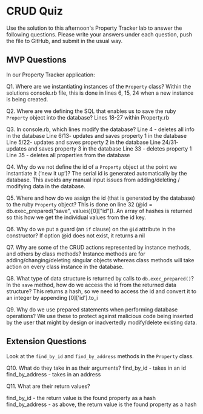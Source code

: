 # CRUD Quiz

Use the solution to this afternoon's Property Tracker lab to answer the following questions. Please write your answers under each question, push the file to GitHub, and submit in the usual way.

## MVP Questions

In our Property Tracker application:

Q1. Where are we instantiating instances of the `Property` class?
Within the solutions console.rb file, this is done in lines 6, 15, 24 when a new instance is being created.

Q2. Where are we defining the SQL that enables us to save the ruby `Property` object into the database?
Lines 18-27 within Property.rb

Q3. In console.rb, which lines modify the database?
Line 4 - deletes all info in the database
Line 6/13- updates and saves property 1 in the database
Line 5/22- updates and saves property 2 in the database
Line 24/31- updates and saves property 3 in the database
Line 33 - deletes property 1
Line 35 - deletes all properties from the database


Q4. Why do we not define the id of a `Property` object at the point we instantiate it (‘new it up’)?
The serial id is generated automatically by the database. This avoids any manual input issues from adding/deleting / modifying data in the database.

Q5. Where and how do we assign the id (that is generated by the database) to the ruby `Property` object?
This is done on line 32 (@id = db.exec_prepared("save", values)[0]["id"]). An array of hashes is returned so this how we get the individual values from the id key.

Q6. Why do we put a guard (an `if` clause) on the `@id` attribute in the constructor?
If option @id does not exist, it returns a nil

Q7. Why are some of the CRUD actions represented by instance methods, and others by class methods?
Instance methods are for adding/changing/deleting singular objects whereas class methods will take action on every class instance in the database.

Q8. What type of data structure is returned by calls to `db.exec_prepared()`? In the `save` method, how do we access the id from the returned data structure?
This returns a hash, so we need to access the id and convert it to an integer by appending [0]['id'].to_i

Q9. Why do we use prepared statements when performing database operations?
We use these to protect against malicious code being inserted by the user that might by design or inadvertedly modify/delete existing data.

## Extension Questions

Look at the `find_by_id` and `find_by_address` methods in the `Property` class.

Q10. What do they take in as their arguments?
find_by_id - takes in an id
find_by_address - takes in an address

Q11. What are their return values?

find_by_id - the return value is the found property as a hash
find_by_address - as above, the return value is the found property as a hash
